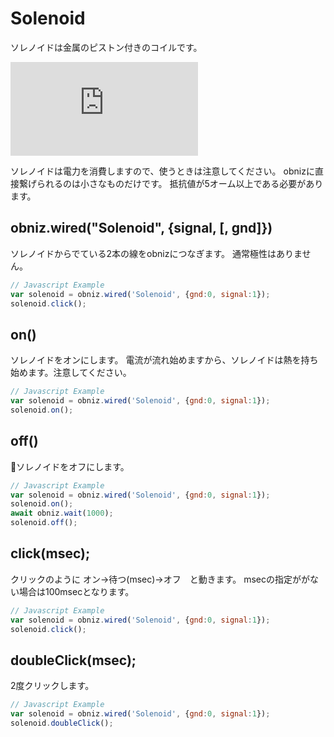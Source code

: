 # Solenoid

ソレノイドは金属のピストン付きのコイルです。

<div class="embed-responsive embed-responsive-4by3 iframe_outer" >
<iframe class="embed-responsive-item iframe_inner" src="https://www.youtube.com/embed/6BeLaH5HkVw" frameborder="0" allow="autoplay; encrypted-media" allowfullscreen></iframe>
</div>

ソレノイドは電力を消費しますので、使うときは注意してください。
obnizに直接繋げられるのは小さなものだけです。
抵抗値が5オーム以上である必要があります。

## obniz.wired("Solenoid", {signal, [, gnd]})

ソレノイドからでている2本の線をobnizにつなぎます。
通常極性はありません。

```Javascript
// Javascript Example
var solenoid = obniz.wired('Solenoid', {gnd:0, signal:1});
solenoid.click();
```

## on()
ソレノイドをオンにします。
電流が流れ始めますから、ソレノイドは熱を持ち始めます。注意してください。

```Javascript
// Javascript Example
var solenoid = obniz.wired('Solenoid', {gnd:0, signal:1});
solenoid.on();
```

## off()
ソレノイドをオフにします。

```Javascript
// Javascript Example
var solenoid = obniz.wired('Solenoid', {gnd:0, signal:1});
solenoid.on();
await obniz.wait(1000);
solenoid.off();
```

## click(msec);
クリックのように オン->待つ(msec)->オフ　と動きます。
msecの指定ががない場合は100msecとなります。

```Javascript
// Javascript Example
var solenoid = obniz.wired('Solenoid', {gnd:0, signal:1});
solenoid.click();
```

## doubleClick(msec);
2度クリックします。

```Javascript
// Javascript Example
var solenoid = obniz.wired('Solenoid', {gnd:0, signal:1});
solenoid.doubleClick();
```